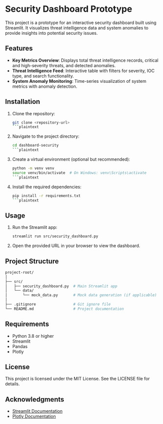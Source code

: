 # Security Dashboard Prototype

This project is a prototype for an interactive security dashboard built using Streamlit. It visualizes threat intelligence data and system anomalies to provide insights into potential security issues.

## Features

- **Key Metrics Overview**: Displays total threat intelligence records, critical and high-severity threats, and detected anomalies.
- **Threat Intelligence Feed**: Interactive table with filters for severity, IOC type, and search functionality.
- **System Anomaly Monitoring**: Time-series visualization of system metrics with anomaly detection.

## Installation

1. Clone the repository:

   ```bash
   git clone <repository-url>
   ```plaintext

2. Navigate to the project directory:

   ```bash
   cd dashboard-security
   ```plaintext

3. Create a virtual environment (optional but recommended):

   ```bash
   python -m venv venv
   source venv/bin/activate  # On Windows: venv\Scripts\activate
   ```plaintext

4. Install the required dependencies:

   ```bash
   pip install -r requirements.txt
   ```plaintext

## Usage

1. Run the Streamlit app:

   ```bash
   streamlit run src/security_dashboard.py
   ```

2. Open the provided URL in your browser to view the dashboard.

## Project Structure

```bash
project-root/
│
├── src/
│   ├── security_dashboard.py  # Main Streamlit app
│   └── data/
│       └── mock_data.py       # Mock data generation (if applicable)
│
├── .gitignore                 # Git ignore file
└── README.md                  # Project documentation
```

## Requirements

- Python 3.8 or higher
- Streamlit
- Pandas
- Plotly

## License

This project is licensed under the MIT License. See the LICENSE file for details.

## Acknowledgments

- [Streamlit Documentation](https://docs.streamlit.io/)
- [Plotly Documentation](https://plotly.com/python/)
